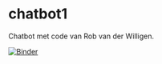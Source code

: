 # chatbot1

Chatbot met code van Rob van der Willigen. 

[![Binder](https://mybinder.org/badge_logo.svg)](https://mybinder.org/v2/gh/mmerveon/chatbot1/HEAD)
